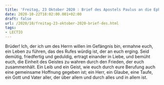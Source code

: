 ```yaml
---
title: 'Freitag, 23 Oktober 2020 : Brief des Apostels Paulus an die Epheser 4,1-6.'
date: 2020-10-22T18:02:00.001+02:00
draft: false
url: /2020/10/freitag-23-oktober-2020-brief-des.html
tags: 
- LECTIO
---
```


Brüder! Ich, der ich um des Herrn willen im Gefängnis bin, ermahne euch, ein Leben zu führen, das des Rufes würdig ist, der an euch erging. Seid demütig, friedfertig und geduldig, ertragt einander in Liebe, und bemüht euch, die Einheit des Geistes zu wahren durch den Frieden, der euch zusammenhält. Ein Leib und ein Geist, wie euch durch eure Berufung auch eine gemeinsame Hoffnung gegeben ist; ein Herr, ein Glaube, eine Taufe, ein Gott und Vater aller, der über allem und durch alles und in allem ist.
